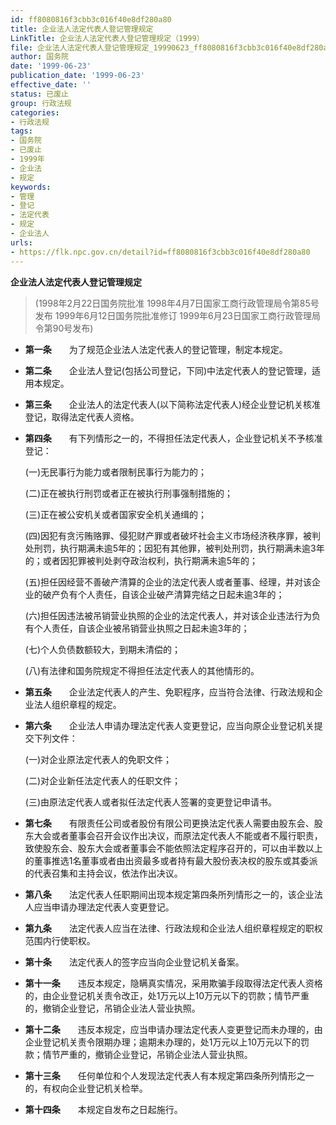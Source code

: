 ```yaml
---
id: ff8080816f3cbb3c016f40e8df280a80
title: 企业法人法定代表人登记管理规定
LinkTitle: 企业法人法定代表人登记管理规定（1999）
file: 企业法人法定代表人登记管理规定_19990623_ff8080816f3cbb3c016f40e8df280a80.docx
author: 国务院
date: '1999-06-23'
publication_date: '1999-06-23'
effective_date: ''
status: 已废止
group: 行政法规
categories:
- 行政法规
tags:
- 国务院
- 已废止
- 1999年
- 企业法
- 规定
keywords:
- 管理
- 登记
- 法定代表
- 规定
- 企业法人
urls:
- https://flk.npc.gov.cn/detail?id=ff8080816f3cbb3c016f40e8df280a80
---
```


**企业法人法定代表人登记管理规定**

> (1998年2月22日国务院批准 1998年4月7日国家工商行政管理局令第85号发布 1999年6月12日国务院批准修订 1999年6月23日国家工商行政管理局令第90号发布)

- **第一条**　　为了规范企业法人法定代表人的登记管理，制定本规定。

- **第二条**　　企业法人登记(包括公司登记，下同)中法定代表人的登记管理，适用本规定。

- **第三条**　　企业法人的法定代表人(以下简称法定代表人)经企业登记机关核准登记，取得法定代表人资格。

- **第四条**　　有下列情形之一的，不得担任法定代表人，企业登记机关不予核准登记：

  (一)无民事行为能力或者限制民事行为能力的；

  (二)正在被执行刑罚或者正在被执行刑事强制措施的；

  (三)正在被公安机关或者国家安全机关通缉的；

  (四)因犯有贪污贿赂罪、侵犯财产罪或者破坏社会主义市场经济秩序罪，被判处刑罚，执行期满未逾5年的；因犯有其他罪，被判处刑罚，执行期满未逾3年的；或者因犯罪被判处剥夺政治权利，执行期满未逾5年的；

  (五)担任因经营不善破产清算的企业的法定代表人或者董事、经理，并对该企业的破产负有个人责任，自该企业破产清算完结之日起未逾3年的；

  (六)担任因违法被吊销营业执照的企业的法定代表人，并对该企业违法行为负有个人责任，自该企业被吊销营业执照之日起未逾3年的；

  (七)个人负债数额较大，到期未清偿的；

  (八)有法律和国务院规定不得担任法定代表人的其他情形的。

- **第五条**　　企业法定代表人的产生、免职程序，应当符合法律、行政法规和企业法人组织章程的规定。

- **第六条**　　企业法人申请办理法定代表人变更登记，应当向原企业登记机关提交下列文件：

  (一)对企业原法定代表人的免职文件；

  (二)对企业新任法定代表人的任职文件；

  (三)由原法定代表人或者拟任法定代表人签署的变更登记申请书。

- **第七条**　　有限责任公司或者股份有限公司更换法定代表人需要由股东会、股东大会或者董事会召开会议作出决议，而原法定代表人不能或者不履行职责，致使股东会、股东大会或者董事会不能依照法定程序召开的，可以由半数以上的董事推选1名董事或者由出资最多或者持有最大股份表决权的股东或其委派的代表召集和主持会议，依法作出决议。

- **第八条**　　法定代表人任职期间出现本规定第四条所列情形之一的，该企业法人应当申请办理法定代表人变更登记。

- **第九条**　　法定代表人应当在法律、行政法规和企业法人组织章程规定的职权范围内行使职权。

- **第十条**　　法定代表人的签字应当向企业登记机关备案。

- **第十一条**　　违反本规定，隐瞒真实情况，采用欺骗手段取得法定代表人资格的，由企业登记机关责令改正，处1万元以上10万元以下的罚款；情节严重的，撤销企业登记，吊销企业法人营业执照。

- **第十二条**　　违反本规定，应当申请办理法定代表人变更登记而未办理的，由企业登记机关责令限期办理；逾期未办理的，处1万元以上10万元以下的罚款；情节严重的，撤销企业登记，吊销企业法人营业执照。

- **第十三条**　　任何单位和个人发现法定代表人有本规定第四条所列情形之一的，有权向企业登记机关检举。

- **第十四条**　　本规定自发布之日起施行。
